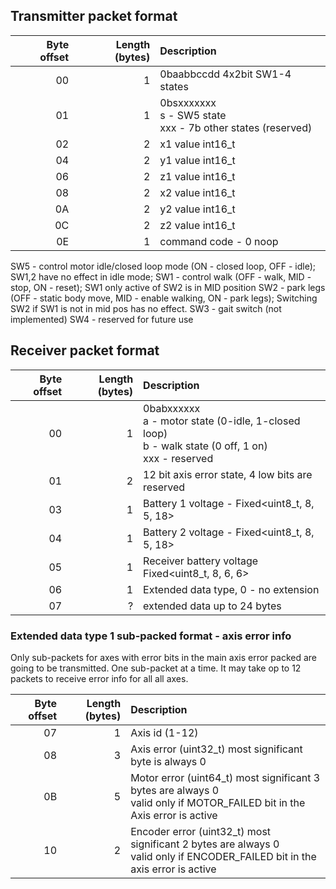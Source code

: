 ## Transmitter packet format
| Byte offset | Length (bytes) |Description |
|-----:|----:|:------|
|00|1|0baabbccdd 4x2bit SW1-4 states|
|01|1|0bsxxxxxxx<br>s - SW5 state<br>xxx - 7b other states (reserved)|
|02|2|x1 value int16_t|
|04|2|y1 value int16_t|
|06|2|z1 value int16_t|
|08|2|x2 value int16_t|
|0A|2|y2 value int16_t|
|0C|2|z2 value int16_t|
|0E|1|command code - 0 noop|

SW5 - control motor idle/closed loop mode (ON - closed loop, OFF - idle); SW1,2 have no effect in idle mode;
SW1 - control walk (OFF - walk, MID - stop, ON - reset); SW1 only active of SW2 is in MID position
SW2 - park legs (OFF - static body move, MID - enable walking, ON - park legs); Switching SW2 if SW1 is not in mid pos has no effect.
SW3 - gait switch (not implemented)
SW4 - reserved for future use

## Receiver packet format

| Byte offset | Length (bytes) |Description |
|-----:|----:|:------|
|00|1|0babxxxxxx<br>a - motor state (0-idle, 1-closed loop)<br>b - walk state (0 off, 1 on)<br>xxx - reserved |
|01|2|12 bit axis error state, 4 low bits are reserved|
|03|1|Battery 1 voltage - Fixed<uint8_t, 8, 5, 18>|
|04|1|Battery 2 voltage - Fixed<uint8_t, 8, 5, 18>|
|05|1|Receiver battery voltage Fixed<uint8_t, 8, 6, 6>|
|06|1|Extended data type, 0 - no extension|
|07|?|extended data up to 24 bytes|

### Extended data type 1 sub-packed format - axis error info

Only sub-packets for axes with error bits in the main axis error packed are going to be transmitted. One sub-packet at a time. It may take op to 12 packets to receive error info for all all axes.

| Byte offset | Length (bytes) |Description |
|-----:|----:|:------|
|07|1| Axis id (1-12)|
|08|3| Axis error (uint32_t) most significant byte is always 0|
|0B|5| Motor error (uint64_t) most significant 3 bytes are always 0<br>valid only if MOTOR_FAILED bit in the Axis error is active|
|10|2| Encoder error (uint32_t) most significant 2 bytes are always 0<br>valid only if ENCODER_FAILED bit in the axis error is active|

